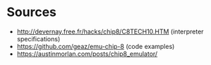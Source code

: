 # Sources 
* http://devernay.free.fr/hacks/chip8/C8TECH10.HTM (interpreter specifications)
* https://github.com/geaz/emu-chip-8 (code examples) 
* https://austinmorlan.com/posts/chip8_emulator/